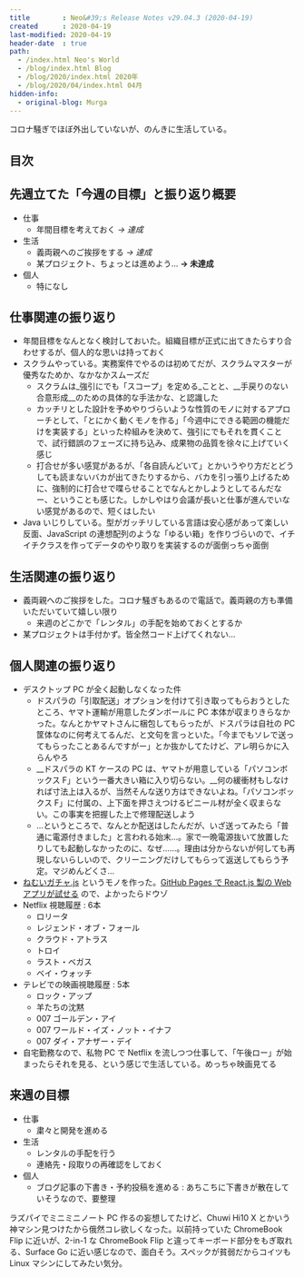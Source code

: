 ```yaml
---
title        : Neo&#39;s Release Notes v29.04.3 (2020-04-19)
created      : 2020-04-19
last-modified: 2020-04-19
header-date  : true
path:
  - /index.html Neo's World
  - /blog/index.html Blog
  - /blog/2020/index.html 2020年
  - /blog/2020/04/index.html 04月
hidden-info:
  - original-blog: Murga
---
```


コロナ騒ぎでほぼ外出していないが、のんきに生活している。

## 目次

## 先週立てた「今週の目標」と振り返り概要

- 仕事
  - 年間目標を考えておく _→ 達成_
- 生活
  - 義両親へのご挨拶をする _→ 達成_
  - 某プロジェクト、ちょっとは進めよう… __→ 未達成__
- 個人
  - 特になし

## 仕事関連の振り返り

- 年間目標をなんとなく検討しておいた。組織目標が正式に出てきたらすり合わせするが、個人的な思いは持っておく
- スクラムやっている。実務案件でやるのは初めてだが、スクラムマスターが優秀なためか、なかなかスムーズだ
  - スクラムは_強引にでも「スコープ」を定める_ことと、__手戻りのない合意形成__のための具体的な手法かな、と認識した
  - カッチリとした設計を予めやりづらいような性質のモノに対するアプローチとして、「とにかく動くモノを作る」「今週中にできる範囲の機能だけを実装する」といった枠組みを決めて、強引にでもそれを貫くことで、試行錯誤のフェーズに持ち込み、成果物の品質を徐々に上げていく感じ
  - 打合せが多い感覚があるが、「各自読んどいて」とかいうやり方だとどうしても読まないバカが出てきたりするから、バカを引っ張り上げるために、強制的に打合せで喋らせることでなんとかしようとしてるんだなー、ということも感じた。しかしやはり会議が長いと仕事が進んでいない感覚があるので、短くはしたい
- Java いじりしている。型がガッチリしている言語は安心感があって楽しい反面、JavaScript の連想配列のような「ゆるい箱」を作りづらいので、イチイチクラスを作ってデータのやり取りを実装するのが面倒っちゃ面倒

## 生活関連の振り返り

- 義両親へのご挨拶をした。コロナ騒ぎもあるので電話で。義両親の方も準備いただいていて嬉しい限り
  - 来週のどこかで「レンタル」の手配を始めておくとするか
- 某プロジェクトは手付かず。皆全然コード上げてくれない…

## 個人関連の振り返り

- デスクトップ PC が全く起動しなくなった件
  - ドスパラの「引取配送」オプションを付けて引き取ってもらおうとしたところ、ヤマト運輸が用意したダンボールに PC 本体が収まりきらなかった。なんとかヤマトさんに梱包してもらったが、ドスパラは自社の PC 筐体なのに何考えてるんだ、と文句を言っといた。「今までもソレで送ってもらったことあるんですがー」とか抜かしてたけど、アレ明らかに入らんやろ
  - __ドスパラの KT ケースの PC は、ヤマトが用意している「パソコンボックス F」という一番大きい箱に入り切らない。__何の緩衝材もしなければ寸法上は入るが、当然そんな送り方はできないよね。「パソコンボックス F」に付属の、上下面を押さえつけるビニール材が全く収まらない。この事実を把握した上で修理配送しよう
  - …というところで、なんとか配送はしたんだが、いざ送ってみたら「普通に電源付きました」と言われる始末…。家で一晩電源抜いて放置したりしても起動しなかったのに、なぜ……。理由は分からないが何しても再現しないらしいので、クリーニングだけしてもらって返送してもらう予定。マジめんどくさ…
- [ねむいガチャ.js](https://github.com/Neos21/nemui-gacha-js) というモノを作った。[GitHub Pages で React.js 製の Web アプリが試せる](https://neos21.github.io/nemui-gacha-js/) ので、よかったらドウゾ
- Netflix 視聴履歴 : 6本
  - ロリータ
  - レジェンド・オブ・フォール
  - クラウド・アトラス
  - トロイ
  - ラスト・ベガス
  - ベイ・ウォッチ
- テレビでの映画視聴履歴 : 5本
  - ロック・アップ
  - 羊たちの沈黙
  - 007 ゴールデン・アイ
  - 007 ワールド・イズ・ノット・イナフ
  - 007 ダイ・アナザー・デイ
- 自宅勤務なので、私物 PC で Netflix を流しつつ仕事して、「午後ロー」が始まったらそれを見る、という感じで生活している。めっちゃ映画見てる

## 来週の目標

- 仕事
  - 粛々と開発を進める
- 生活
  - レンタルの手配を行う
  - 連絡先・段取りの再確認をしておく
- 個人
  - ブログ記事の下書き・予約投稿を進める : あちこちに下書きが散在していそうなので、要整理

ラズパイでミニミニノート PC 作るの妄想してたけど、Chuwi Hi10 X とかいう神マシン見つけたから俄然コレ欲しくなった。以前持っていた ChromeBook Flip に近いが、2-in-1 な ChromeBook Flip と違ってキーボード部分をもぎ取れる、Surface Go に近い感じなので、面白そう。スペックが貧弱だからコイツも Linux マシンにしてみたい気分。
